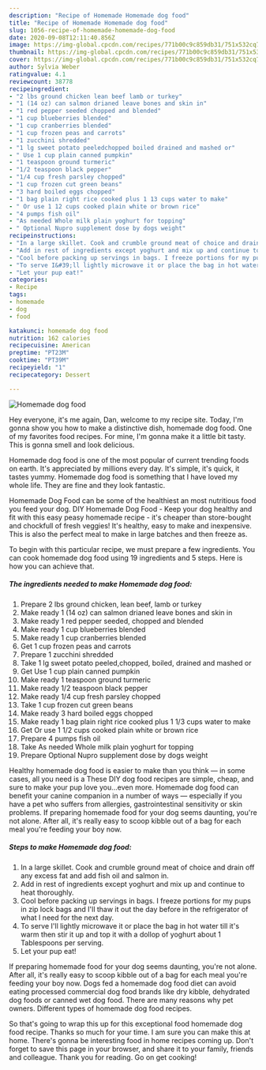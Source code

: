 ```yaml
---
description: "Recipe of Homemade Homemade dog food"
title: "Recipe of Homemade Homemade dog food"
slug: 1056-recipe-of-homemade-homemade-dog-food
date: 2020-09-08T12:11:40.856Z
image: https://img-global.cpcdn.com/recipes/771b00c9c859db31/751x532cq70/homemade-dog-food-recipe-main-photo.jpg
thumbnail: https://img-global.cpcdn.com/recipes/771b00c9c859db31/751x532cq70/homemade-dog-food-recipe-main-photo.jpg
cover: https://img-global.cpcdn.com/recipes/771b00c9c859db31/751x532cq70/homemade-dog-food-recipe-main-photo.jpg
author: Sylvia Weber
ratingvalue: 4.1
reviewcount: 38778
recipeingredient:
- "2 lbs ground chicken lean beef lamb or turkey"
- "1 (14 oz) can salmon drianed leave bones and skin in"
- "1 red pepper seeded chopped and blended"
- "1 cup blueberries blended"
- "1 cup cranberries blended"
- "1 cup frozen peas and carrots"
- "1 zucchini shredded"
- "1 lg sweet potato peeledchopped boiled drained and mashed or"
- " Use 1 cup plain canned pumpkin"
- "1 teaspoon ground turmeric"
- "1/2 teaspoon black pepper"
- "1/4 cup fresh parsley chopped"
- "1 cup frozen cut green beans"
- "3 hard boiled eggs chopped"
- "1 bag plain right rice cooked plus 1 13 cups water to make"
- " Or use 1 12 cups cooked plain white or brown rice"
- "4 pumps fish oil"
- "As needed Whole milk plain yoghurt for topping"
- " Optional Nupro supplement dose by dogs weight"
recipeinstructions:
- "In a large skillet. Cook and crumble ground meat of choice and drain off any excess fat and add fish oil and salmon in."
- "Add in rest of ingredients except yoghurt and mix up and continue to heat thoroughly."
- "Cool before packing up servings in bags. I freeze portions for my pups in zip lock bags and I&#39;ll thaw it out the day before in the refrigerator of what I need for the next day."
- "To serve I&#39;ll lightly microwave it or place the bag in hot water till it&#39;s warm then stir it up and top it with a dollop of yoghurt about 1 Tablespoons per serving."
- "Let your pup eat!"
categories:
- Recipe
tags:
- homemade
- dog
- food

katakunci: homemade dog food 
nutrition: 162 calories
recipecuisine: American
preptime: "PT23M"
cooktime: "PT39M"
recipeyield: "1"
recipecategory: Dessert

---
```



![Homemade dog food](https://img-global.cpcdn.com/recipes/771b00c9c859db31/751x532cq70/homemade-dog-food-recipe-main-photo.jpg)

Hey everyone, it's me again, Dan, welcome to my recipe site. Today, I'm gonna show you how to make a distinctive dish, homemade dog food. One of my favorites food recipes. For mine, I'm gonna make it a little bit tasty. This is gonna smell and look delicious.

Homemade dog food is one of the most popular of current trending foods on earth. It's appreciated by millions every day. It's simple, it's quick, it tastes yummy. Homemade dog food is something that I have loved my whole life. They are fine and they look fantastic.

Homemade Dog Food can be some of the healthiest an most nutritious food you feed your dog. DIY Homemade Dog Food - Keep your dog healthy and fit with this easy peasy homemade recipe - it&#39;s cheaper than store-bought and chockfull of fresh veggies! It&#39;s healthy, easy to make and inexpensive. This is also the perfect meal to make in large batches and then freeze as.


To begin with this particular recipe, we must prepare a few ingredients. You can cook homemade dog food using 19 ingredients and 5 steps. Here is how you can achieve that.

<!--inarticleads1-->

##### The ingredients needed to make Homemade dog food:

1. Prepare 2 lbs ground chicken, lean beef, lamb or turkey
1. Make ready 1 (14 oz) can salmon drianed leave bones and skin in
1. Make ready 1 red pepper seeded, chopped and blended
1. Make ready 1 cup blueberries blended
1. Make ready 1 cup cranberries blended
1. Get 1 cup frozen peas and carrots
1. Prepare 1 zucchini shredded
1. Take 1 lg sweet potato peeled,chopped, boiled, drained and mashed or
1. Get  Use 1 cup plain canned pumpkin
1. Make ready 1 teaspoon ground turmeric
1. Make ready 1/2 teaspoon black pepper
1. Make ready 1/4 cup fresh parsley chopped
1. Take 1 cup frozen cut green beans
1. Make ready 3 hard boiled eggs chopped
1. Make ready 1 bag plain right rice cooked plus 1 1/3 cups water to make
1. Get  Or use 1 1/2 cups cooked plain white or brown rice
1. Prepare 4 pumps fish oil
1. Take As needed Whole milk plain yoghurt for topping
1. Prepare  Optional Nupro supplement dose by dogs weight


Healthy homemade dog food is easier to make than you think — in some cases, all you need is a These DIY dog food recipes are simple, cheap, and sure to make your pup love you…even more. Homemade dog food can benefit your canine companion in a number of ways — especially if you have a pet who suffers from allergies, gastrointestinal sensitivity or skin problems. If preparing homemade food for your dog seems daunting, you&#39;re not alone. After all, it&#39;s really easy to scoop kibble out of a bag for each meal you&#39;re feeding your boy now. 

<!--inarticleads2-->

##### Steps to make Homemade dog food:

1. In a large skillet. Cook and crumble ground meat of choice and drain off any excess fat and add fish oil and salmon in.
1. Add in rest of ingredients except yoghurt and mix up and continue to heat thoroughly.
1. Cool before packing up servings in bags. I freeze portions for my pups in zip lock bags and I&#39;ll thaw it out the day before in the refrigerator of what I need for the next day.
1. To serve I&#39;ll lightly microwave it or place the bag in hot water till it&#39;s warm then stir it up and top it with a dollop of yoghurt about 1 Tablespoons per serving.
1. Let your pup eat!


If preparing homemade food for your dog seems daunting, you&#39;re not alone. After all, it&#39;s really easy to scoop kibble out of a bag for each meal you&#39;re feeding your boy now. Dogs fed a homemade dog food diet can avoid eating processed commercial dog food brands like dry kibble, dehydrated dog foods or canned wet dog food. There are many reasons why pet owners. Different types of homemade dog food recipes. 

So that's going to wrap this up for this exceptional food homemade dog food recipe. Thanks so much for your time. I am sure you can make this at home. There's gonna be interesting food in home recipes coming up. Don't forget to save this page in your browser, and share it to your family, friends and colleague. Thank you for reading. Go on get cooking!
